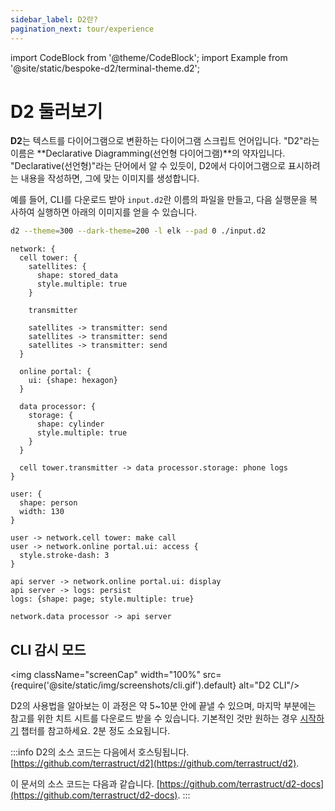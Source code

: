 ```yaml
---
sidebar_label: D2란?
pagination_next: tour/experience
---
```


import CodeBlock from '@theme/CodeBlock';
import Example from '@site/static/bespoke-d2/terminal-theme.d2';

# D2 둘러보기

**D2**는 텍스트를 다이어그램으로 변환하는 다이어그램 스크립트 언어입니다.
"D2"라는 이름은 **Declarative Diagramming(선언형 다이어그램)**의 약자입니다.
"Declarative(선언형)"라는 단어에서 알 수 있듯이, D2에서 다이어그램으로 표시하려는 내용을 작성하면, 그에 맞는 이미지를 생성합니다.

예를 들어, CLI를 다운로드 받아 `input.d2`란 이름의 파일을 만들고, 다음 실행문을 복사하여 실행하면 아래의 이미지를 얻을 수 있습니다.

```sh
d2 --theme=300 --dark-theme=200 -l elk --pad 0 ./input.d2
```

<div style={{width: "100%"}} className="embedSVG" dangerouslySetInnerHTML={{__html: require('@site/static/img/generated/terminal-theme.svg2')}}></div>

```d2
network: {
  cell tower: {
    satellites: {
      shape: stored_data
      style.multiple: true
    }

    transmitter

    satellites -> transmitter: send
    satellites -> transmitter: send
    satellites -> transmitter: send
  }

  online portal: {
    ui: {shape: hexagon}
  }

  data processor: {
    storage: {
      shape: cylinder
      style.multiple: true
    }
  }

  cell tower.transmitter -> data processor.storage: phone logs
}

user: {
  shape: person
  width: 130
}

user -> network.cell tower: make call
user -> network.online portal.ui: access {
  style.stroke-dash: 3
}

api server -> network.online portal.ui: display
api server -> logs: persist
logs: {shape: page; style.multiple: true}

network.data processor -> api server
```

## CLI 감시 모드

<img className="screenCap" width="100%" src={require('@site/static/img/screenshots/cli.gif').default}
alt="D2 CLI"/>

D2의 사용법을 알아보는 이 과정은 약 5~10분 안에 끝낼 수 있으며, 마지막 부분에는 참고를 위한 치트 시트를 다운로드 받을 수 있습니다.
기본적인 것만 원하는 경우 <a href="/tour/hello-world">시작하기</a> 챕터를 참고하세요. 2분 정도 소요됩니다.

:::info
D2의 소스 코드는 다음에서 호스팅됩니다.
[https://github.com/terrastruct/d2](https://github.com/terrastruct/d2).

이 문서의 소스 코드는 다음과 같습니다.
[https://github.com/terrastruct/d2-docs](https://github.com/terrastruct/d2-docs).
:::
